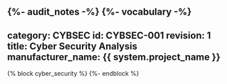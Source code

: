 {%- audit_notes -%}
{%- vocabulary -%}
---
category: CYBSEC
id: CYBSEC-001
revision: 1
title: Cyber Security Analysis
manufacturer_name: {{ system.project_name }}
---

{% block cyber_security %}
{%- endblock %}
